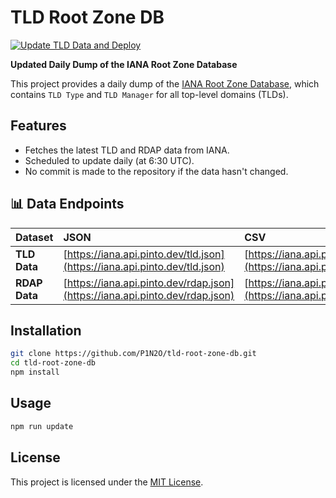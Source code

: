 # TLD Root Zone DB

[![Update TLD Data and Deploy](https://github.com/P1N2O/tld-root-zone-db/actions/workflows/update-tld.yml/badge.svg)](https://github.com/P1N2O/tld-root-zone-db/actions/workflows/update-tld.yml)

**Updated Daily Dump of the IANA Root Zone Database**

This project provides a daily dump of the [IANA Root Zone Database](https://www.iana.org/domains/root/db), which contains `TLD Type` and `TLD Manager` for all top-level domains (TLDs).

## Features

- Fetches the latest TLD and RDAP data from IANA.
- Scheduled to update daily (at 6:30 UTC).
- No commit is made to the repository if the data hasn't changed.

## 📊 Data Endpoints

| Dataset | JSON | CSV |
|:--------|:-----|:----|
| **TLD Data** | [https://iana.api.pinto.dev/tld.json](https://iana.api.pinto.dev/tld.json) | [https://iana.api.pinto.dev/tld.csv](https://iana.api.pinto.dev/tld.csv) |
| **RDAP Data** | [https://iana.api.pinto.dev/rdap.json](https://iana.api.pinto.dev/rdap.json) | [https://iana.api.pinto.dev/rdap.csv](https://iana.api.pinto.dev/rdap.csv) |

## Installation

```bash
git clone https://github.com/P1N2O/tld-root-zone-db.git
cd tld-root-zone-db
npm install
```

## Usage
```bash
npm run update
```

## License
This project is licensed under the [MIT License](LICENSE).